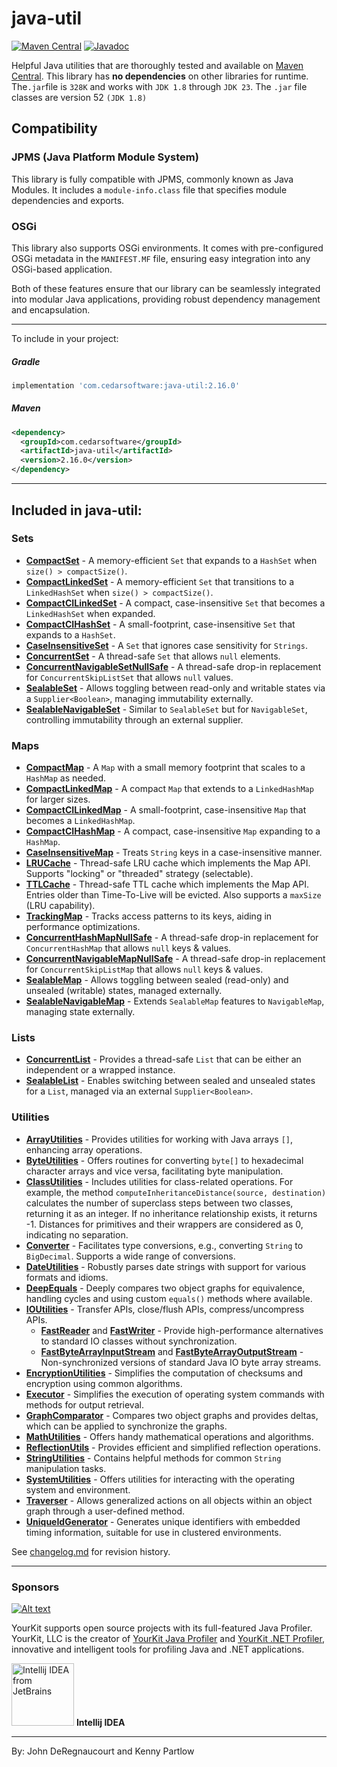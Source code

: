 java-util
=========
<!--[![Build Status](https://travis-ci.org/jdereg/java-util.svg?branch=master)](https://travis-ci.org/jdereg/java-util) -->
[![Maven Central](https://badgen.net/maven/v/maven-central/com.cedarsoftware/java-util)](https://central.sonatype.com/search?q=java-util&namespace=com.cedarsoftware)
[![Javadoc](https://javadoc.io/badge/com.cedarsoftware/java-util.svg)](http://www.javadoc.io/doc/com.cedarsoftware/java-util)

Helpful Java utilities that are thoroughly tested and available on [Maven Central](https://central.sonatype.com/search?q=java-util&namespace=com.cedarsoftware). 
This library has <b>no dependencies</b> on other libraries for runtime.
The`.jar`file is `328K` and works with `JDK 1.8` through `JDK 23`.
The `.jar` file classes are version 52 `(JDK 1.8)`
## Compatibility

### JPMS (Java Platform Module System)

This library is fully compatible with JPMS, commonly known as Java Modules. It includes a `module-info.class` file that 
specifies module dependencies and exports. 

### OSGi

This library also supports OSGi environments. It comes with pre-configured OSGi metadata in the `MANIFEST.MF` file, ensuring easy integration into any OSGi-based application. 

Both of these features ensure that our library can be seamlessly integrated into modular Java applications, providing robust dependency management and encapsulation.

---
To include in your project:
##### Gradle
```groovy
implementation 'com.cedarsoftware:java-util:2.16.0'
```

##### Maven
```xml
<dependency>
  <groupId>com.cedarsoftware</groupId>
  <artifactId>java-util</artifactId>
  <version>2.16.0</version>
</dependency>
```
---

## Included in java-util:

### Sets
- **[CompactSet](/src/main/java/com/cedarsoftware/util/CompactSet.java)** - A memory-efficient `Set` that expands to a `HashSet` when `size() > compactSize()`.
- **[CompactLinkedSet](/src/main/java/com/cedarsoftware/util/CompactLinkedSet.java)** - A memory-efficient `Set` that transitions to a `LinkedHashSet` when `size() > compactSize()`.
- **[CompactCILinkedSet](/src/main/java/com/cedarsoftware/util/CompactCILinkedSet.java)** - A compact, case-insensitive `Set` that becomes a `LinkedHashSet` when expanded.
- **[CompactCIHashSet](/src/main/java/com/cedarsoftware/util/CompactCIHashSet.java)** - A small-footprint, case-insensitive `Set` that expands to a `HashSet`.
- **[CaseInsensitiveSet](/src/main/java/com/cedarsoftware/util/CaseInsensitiveSet.java)** - A `Set` that ignores case sensitivity for `Strings`.
- **[ConcurrentSet](/src/main/java/com/cedarsoftware/util/ConcurrentSet.java)** - A thread-safe `Set` that allows `null` elements.
- **[ConcurrentNavigableSetNullSafe](/src/main/java/com/cedarsoftware/util/ConcurrentNavigableSetNullSafe.java)** - A thread-safe drop-in replacement for `ConcurrentSkipListSet` that allows `null` values. 
- **[SealableSet](/src/main/java/com/cedarsoftware/util/SealableSet.java)** - Allows toggling between read-only and writable states via a `Supplier<Boolean>`, managing immutability externally.
- **[SealableNavigableSet](/src/main/java/com/cedarsoftware/util/SealableNavigableSet.java)** - Similar to `SealableSet` but for `NavigableSet`, controlling immutability through an external supplier.

### Maps
- **[CompactMap](/src/main/java/com/cedarsoftware/util/CompactMap.java)** - A `Map` with a small memory footprint that scales to a `HashMap` as needed.
- **[CompactLinkedMap](/src/main/java/com/cedarsoftware/util/CompactLinkedMap.java)** - A compact `Map` that extends to a `LinkedHashMap` for larger sizes.
- **[CompactCILinkedMap](/src/main/java/com/cedarsoftware/util/CompactCILinkedMap.java)** - A small-footprint, case-insensitive `Map` that becomes a `LinkedHashMap`.
- **[CompactCIHashMap](/src/main/java/com/cedarsoftware/util/CompactCIHashMap.java)** - A compact, case-insensitive `Map` expanding to a `HashMap`.
- **[CaseInsensitiveMap](/src/main/java/com/cedarsoftware/util/CaseInsensitiveMap.java)** - Treats `String` keys in a case-insensitive manner.
- **[LRUCache](/src/main/java/com/cedarsoftware/util/LRUCache.java)** - Thread-safe LRU cache which implements the Map API.  Supports "locking" or "threaded" strategy (selectable).
- **[TTLCache](/src/main/java/com/cedarsoftware/util/TTLCache.java)** - Thread-safe TTL cache which implements the Map API. Entries older than Time-To-Live will be evicted.  Also supports a `maxSize` (LRU capability).
- **[TrackingMap](/src/main/java/com/cedarsoftware/util/TrackingMap.java)** - Tracks access patterns to its keys, aiding in performance optimizations.
- **[ConcurrentHashMapNullSafe](/src/main/java/com/cedarsoftware/util/ConcurrentHashMapNullSafe.java)** - A thread-safe drop-in replacement for `ConcurrentHashMap` that allows `null` keys & values.
- **[ConcurrentNavigableMapNullSafe](/src/main/java/com/cedarsoftware/util/ConcurrentNavigableMapNullSafe.java)** - A thread-safe drop-in replacement for `ConcurrentSkipListMap` that allows `null` keys & values.
- **[SealableMap](/src/main/java/com/cedarsoftware/util/SealableMap.java)** - Allows toggling between sealed (read-only) and unsealed (writable) states, managed externally.
- **[SealableNavigableMap](/src/main/java/com/cedarsoftware/util/SealableNavigableMap.java)** - Extends `SealableMap` features to `NavigableMap`, managing state externally.

### Lists
- **[ConcurrentList](/src/main/java/com/cedarsoftware/util/ConcurrentList.java)** - Provides a thread-safe `List` that can be either an independent or a wrapped instance.
- **[SealableList](/src/main/java/com/cedarsoftware/util/SealableList.java)** - Enables switching between sealed and unsealed states for a `List`, managed via an external `Supplier<Boolean>`.

### Utilities
- **[ArrayUtilities](/src/main/java/com/cedarsoftware/util/ArrayUtilities.java)** - Provides utilities for working with Java arrays `[]`, enhancing array operations.
- **[ByteUtilities](/src/main/java/com/cedarsoftware/util/ByteUtilities.java)** - Offers routines for converting `byte[]` to hexadecimal character arrays and vice versa, facilitating byte manipulation.
- **[ClassUtilities](/src/main/java/com/cedarsoftware/util/ByteUtilities.java)** - Includes utilities for class-related operations. For example, the method `computeInheritanceDistance(source, destination)` calculates the number of superclass steps between two classes, returning it as an integer. If no inheritance relationship exists, it returns -1. Distances for primitives and their wrappers are considered as 0, indicating no separation.
- **[Converter](/src/main/java/com/cedarsoftware/util/Converter.java)** - Facilitates type conversions, e.g., converting `String` to `BigDecimal`. Supports a wide range of conversions.
- **[DateUtilities](/src/main/java/com/cedarsoftware/util/DateUtilities.java)** - Robustly parses date strings with support for various formats and idioms.
- **[DeepEquals](/src/main/java/com/cedarsoftware/util/DeepEquals.java)** - Deeply compares two object graphs for equivalence, handling cycles and using custom `equals()` methods where available.
- **[IOUtilities](/src/main/java/com/cedarsoftware/util/IOUtilities.java)** - Transfer APIs, close/flush APIs, compress/uncompress APIs.
  - **[FastReader](/src/main/java/com/cedarsoftware/util/FastReader.java)** and **[FastWriter](/src/main/java/com/cedarsoftware/util/FastWriter.java)** - Provide high-performance alternatives to standard IO classes without synchronization.
  - **[FastByteArrayInputStream](/src/main/java/com/cedarsoftware/util/FastByteArrayInputStream.java)** and **[FastByteArrayOutputStream](/src/main/java/com/cedarsoftware/util/FastByteArrayOutputStream.java)** - Non-synchronized versions of standard Java IO byte array streams.
- **[EncryptionUtilities](/src/main/java/com/cedarsoftware/util/EncryptionUtilities.java)** - Simplifies the computation of checksums and encryption using common algorithms.
- **[Executor](/src/main/java/com/cedarsoftware/util/Executor.java)** - Simplifies the execution of operating system commands with methods for output retrieval.
- **[GraphComparator](/src/main/java/com/cedarsoftware/util/GraphComparator.java)** - Compares two object graphs and provides deltas, which can be applied to synchronize the graphs.
- **[MathUtilities](/src/main/java/com/cedarsoftware/util/GraphComparator.java)** - Offers handy mathematical operations and algorithms.
- **[ReflectionUtils](/src/main/java/com/cedarsoftware/util/ReflectionUtils.java)** - Provides efficient and simplified reflection operations.
- **[StringUtilities](/src/main/java/com/cedarsoftware/util/StringUtilities.java)** - Contains helpful methods for common `String` manipulation tasks.
- **[SystemUtilities](/src/main/java/com/cedarsoftware/util/SystemUtilities.java)** - Offers utilities for interacting with the operating system and environment.
- **[Traverser](/src/main/java/com/cedarsoftware/util/Traverser.java)** - Allows generalized actions on all objects within an object graph through a user-defined method.
- **[UniqueIdGenerator](/src/main/java/com/cedarsoftware/util/UniqueIdGenerator.java)** - Generates unique identifiers with embedded timing information, suitable for use in clustered environments.

See [changelog.md](/changelog.md) for revision history.

---
### Sponsors
[![Alt text](https://www.yourkit.com/images/yklogo.png "YourKit")](https://www.yourkit.com/.net/profiler/index.jsp)

YourKit supports open source projects with its full-featured Java Profiler.
YourKit, LLC is the creator of <a href="https://www.yourkit.com/java/profiler/index.jsp">YourKit Java Profiler</a>
and <a href="https://www.yourkit.com/.net/profiler/index.jsp">YourKit .NET Profiler</a>,
innovative and intelligent tools for profiling Java and .NET applications.

<a href="https://www.jetbrains.com/idea/"><img alt="Intellij IDEA from JetBrains" src="https://s-media-cache-ak0.pinimg.com/236x/bd/f4/90/bdf49052dd79aa1e1fc2270a02ba783c.jpg" data-canonical-src="https://s-media-cache-ak0.pinimg.com/236x/bd/f4/90/bdf49052dd79aa1e1fc2270a02ba783c.jpg" width="100" height="100" /></a>
**Intellij IDEA**<hr>


By: John DeRegnaucourt and Kenny Partlow

